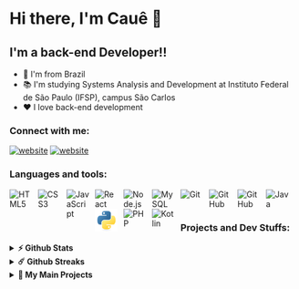 # Hi there, I'm Cauê 👋 

## I'm a back-end Developer!!

- 🔭 I'm from Brazil
- 📚 I'm studying Systems Analysis and Development at Instituto Federal de São Paulo (IFSP), campus São Carlos
- ❤️ I love back-end development

### Connect with me:

[![website](./img/linkedin-light.svg)](https://linkedin.com/in/cauegastaldi#gh-light-mode-only)
[![website](./img/linkedin-dark.svg)](https://linkedin.com/in/cauegastaldi#gh-dark-mode-only)

### Languages and tools:

<img align="left" alt="HTML5" width="40px" src="https://cdn.jsdelivr.net/gh/devicons/devicon/icons/html5/html5-original.svg" style="padding-right:10px;" />
<img align="left" alt="CSS3" width="40px" src="https://cdn.jsdelivr.net/gh/devicons/devicon/icons/css3/css3-original.svg" style="padding-right:10px;" />
<img align="left" alt="JavaScript" width="40px" src="https://cdn.jsdelivr.net/gh/devicons/devicon/icons/javascript/javascript-original.svg" style="padding-right:10px;" />
<img align="left" alt="React" width="40px" src="https://cdn.jsdelivr.net/gh/devicons/devicon/icons/react/react-original.svg" style="padding-right:10px;" />
<img align="left" alt="Node.js" width="40px" src="https://cdn.jsdelivr.net/gh/devicons/devicon/icons/nodejs/nodejs-original.svg" style="padding-right:10px;" />
<img align="left" alt="MySQL" width="40px" src="https://cdn.jsdelivr.net/gh/devicons/devicon/icons/mysql/mysql-original.svg" style="padding-right:10px;" />
<img align="left" alt="Git" width="40px" src="https://cdn.jsdelivr.net/gh/devicons/devicon/icons/git/git-original.svg" style="padding-right:10px;" />
<img align="left" alt="GitHub" width="40px" src="https://user-images.githubusercontent.com/3369400/139447912-e0f43f33-6d9f-45f8-be46-2df5bbc91289.png#gh-dark-mode-only" style="padding-right:10px;" />
<img align="left" alt="GitHub" width="40px" src="https://user-images.githubusercontent.com/3369400/139448065-39a229ba-4b06-434b-bc67-616e2ed80c8f.png#gh-light-mode-only" style="padding-right:10px;" />
<img align="left" alt="Java" width="40px" src="https://cdn.jsdelivr.net/gh/devicons/devicon/icons/java/java-original.svg" style="padding-right:10px;" />
<img align="left" alt="Python" width="40px" src="https://raw.githubusercontent.com/devicons/devicon/master/icons/python/python-original.svg" style="padding-right:10px;" />
<img align="left" alt="PHP" width="40px" src="https://cdn.jsdelivr.net/gh/devicons/devicon/icons/php/php-original.svg" style="padding-right:10px;" />
<img align="left" alt="Kotlin" width="40px" src="https://cdn.jsdelivr.net/gh/devicons/devicon/icons/kotlin/kotlin-original.svg" style="padding-right:10px;" />

<br />
<br />

<!-- Statistics -->

### Projects and Dev Stuffs:

<details>	
  <summary><b>⚡ Github Stats</b></summary>

  <br />
  <img height="180em" src="https://github-readme-stats.vercel.app/api?username=cauegastaldi&show_icons=true&hide_border=true&&count_private=true&include_all_commits=true&&theme=algolia" />
  <img height="180em" src="https://github-readme-stats.vercel.app/api/top-langs/?username=cauegastaldi&exclude_repo=KNN-Image-Classification&show_icons=true&hide_border=true&layout=compact&langs_count=8&&theme=algolia"/>
</details>

<details>	
  <summary><b>☄️ Github Streaks</b></summary>

  <br />
  <img height="180em" src="https://github-readme-streak-stats.herokuapp.com/?user=cauegastaldi&hide_border=true&&theme=algolia" />
</details>

<details>
  <summary><b>🧑 My Main Projects</b></summary>

  <br />
  <table>
    <thead align="center">
      <tr border: none;>
        <td><b>💻 Projects</b></td>
        <td><b>👨‍💻 Language</b></td>
      </tr>
    </thead>
    <tbody>
     	<tr>
	      <td><a href="https://github.com/cauegastaldi/cinematography_world"><b>Cinematography World (Análise de Filmes e Séries)</b></a></td>
	      <td>HTML, CSS, Node.JS, React.JS, SQL</td>
      	</tr>
	<tr>
	      <td><a href="https://github.com/isarnf/CTruco/tree/new-bot/bot-impl/src/main/java/com/caueisa/destroyerbot"><b>BOT de Truco</b></a></td>
              <td>Java</td>
      	</tr>
    	<tr>
	      <td><a href="https://github.com/HDK101/sistema-add-the-new-soul"><b>Sistema de Gerenciamento de Inventário</b></a></td>
              <td>Java</td>
      	</tr>
   	<tr>
	      <td><a href="https://github.com/cauegastaldi/game-of-thrones-wiki"><b>Game Of Thrones Wiki</b></a></td>
              <td>HTML, CSS, Node.JS, React.JS, SQL</td>
      </tr> 
      <tr>
	      <td><a href="https://github.com/cauegastaldi/pw2-clinica-medica"><b>Medic Clinical REST</b></a></td>
       	      <td><img alt="Language" src="https://img.shields.io/github/languages/top/cauegastaldi/pw2-clinica-medica?style=flat-square"/></td>
      </tr>
     <tr>
	      <td><a href="https://github.com/cauegastaldi/movie_theater"><b>Movie Theater</b></a></td>
              <td>HTML, CSS, Spring Boot</td>
      </tr>
       <tr>
	      <td><a href="https://github.com/cauegastaldi/Aluguel_de_carros"><b>Car Rent System</b></a></td>
        <td><img alt="Language" src="https://img.shields.io/github/languages/top/cauegastaldi/Aluguel_de_carros?style=flat-square"/></td>
      </tr>
       <tr>
	      	<td><a href="https://github.com/cauegastaldi/SplitTheBill"><b>Split Bill System</b></a></td>
        	<td>Kotlin</td>
      </tr>
	<tr>
		<td><a href="https://github.com/cauegastaldi/SharedList"><b>Shared List System</b></a></td>
        	<td>Kotlin</td>
     	</tr>
	<tr>
	      <td><a href="https://github.com/cauegastaldi/netflix-interface-clone"><b>Netflix Interface Clone</b></a></td>
        <td><img alt="Language" src="https://img.shields.io/github/languages/top/cauegastaldi/netflix-interface-clone?style=flat-square"/></td>
      </tr>
    </tbody>
  </table>
  <br />
</details>

[linkedin]: https://linkedin.com/in/codeSTACKr
